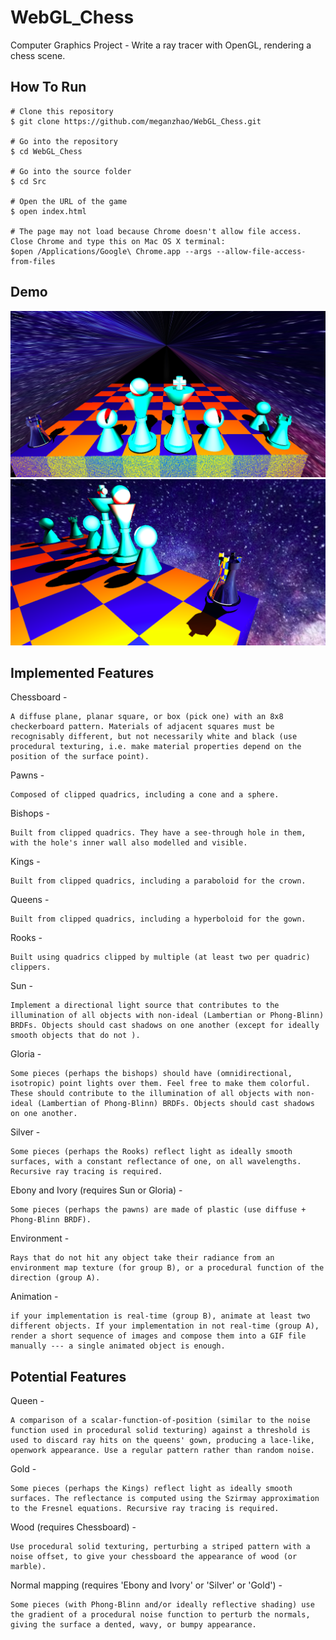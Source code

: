 # WebGL_Chess
Computer Graphics Project - Write a ray tracer with OpenGL, rendering a chess scene.

## How To Run
```
# Clone this repository
$ git clone https://github.com/meganzhao/WebGL_Chess.git

# Go into the repository
$ cd WebGL_Chess

# Go into the source folder
$ cd Src

# Open the URL of the game
$ open index.html

# The page may not load because Chrome doesn't allow file access. Close Chrome and type this on Mac OS X terminal:
$open /Applications/Google\ Chrome.app --args --allow-file-access-from-files
```

## Demo
![Alt text](img-demo/chess1.png?raw=true "chess-demo1")
![Alt text](img-demo/chess2.png?raw=true "chess-demo2")

## Implemented Features
Chessboard -

	A diffuse plane, planar square, or box (pick one) with an 8x8 checkerboard pattern. Materials of adjacent squares must be recognisably different, but not necessarily white and black (use procedural texturing, i.e. make material properties depend on the position of the surface point).



Pawns -

	Composed of clipped quadrics, including a cone and a sphere.



Bishops - 

	Built from clipped quadrics. They have a see-through hole in them, with the hole's inner wall also modelled and visible.



Kings - 

	Built from clipped quadrics, including a paraboloid for the crown.



Queens - 

	Built from clipped quadrics, including a hyperboloid for the gown.



Rooks - 

	Built using quadrics clipped by multiple (at least two per quadric) clippers.



Sun -

	Implement a directional light source that contributes to the illumination of all objects with non-ideal (Lambertian or Phong-Blinn) BRDFs. Objects should cast shadows on one another (except for ideally smooth objects that do not ).



Gloria -

	Some pieces (perhaps the bishops) should have (omnidirectional, isotropic) point lights over them. Feel free to make them colorful. These should contribute to the illumination of all objects with non-ideal (Lambertian of Phong-Blinn) BRDFs. Objects should cast shadows on one another.


Silver -

	Some pieces (perhaps the Rooks) reflect light as ideally smooth surfaces, with a constant reflectance of one, on all wavelengths. Recursive ray tracing is required.

Ebony and Ivory (requires Sun or Gloria) -

	Some pieces (perhaps the pawns) are made of plastic (use diffuse + Phong-Blinn BRDF).

Environment -

	Rays that do not hit any object take their radiance from an environment map texture (for group B), or a procedural function of the direction (group A).



Animation -

	if your implementation is real-time (group B), animate at least two different objects. If your implementation in not real-time (group A), render a short sequence of images and compose them into a GIF file manually --- a single animated object is enough.


## Potential Features
Queen -

	A comparison of a scalar-function-of-position (similar to the noise function used in procedural solid texturing) against a threshold is used to discard ray hits on the queens' gown, producing a lace-like, openwork appearance. Use a regular pattern rather than random noise.
Gold -

	Some pieces (perhaps the Kings) reflect light as ideally smooth surfaces. The reflectance is computed using the Szirmay approximation to the Fresnel equations. Recursive ray tracing is required.

Wood (requires Chessboard) -

	Use procedural solid texturing, perturbing a striped pattern with a noise offset, to give your chessboard the appearance of wood (or marble).
	
Normal mapping (requires 'Ebony and Ivory' or 'Silver' or 'Gold') -

	Some pieces (with Phong-Blinn and/or ideally reflective shading) use the gradient of a procedural noise function to perturb the normals, giving the surface a dented, wavy, or bumpy appearance.

